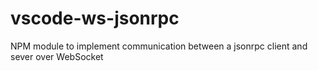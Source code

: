 # vscode-ws-jsonrpc
NPM module to implement communication between a jsonrpc client and sever over WebSocket
